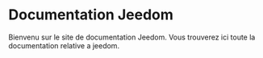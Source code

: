 # Documentation Jeedom

Bienvenu sur le site de documentation Jeedom. Vous trouverez ici toute la documentation relative a jeedom.

<div id="div_searchBar"></div>
